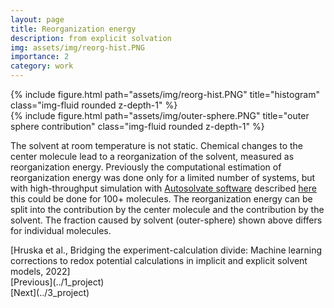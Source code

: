 ```yaml
---
layout: page
title: Reorganization energy
description: from explicit solvation
img: assets/img/reorg-hist.PNG
importance: 2
category: work
---
```


<div class="row justify-content-sm-center">
    <div class="col-sm-6 mt-3 mt-md-0">
        {% include figure.html path="assets/img/reorg-hist.PNG" title="histogram" class="img-fluid rounded z-depth-1" %}
    </div>
    <div class="col-sm-6 mt-3 mt-md-0">
        {% include figure.html path="assets/img/outer-sphere.PNG" title="outer sphere contribution" class="img-fluid rounded z-depth-1" %}
    </div>
</div>

The solvent at room temperature is not static. Chemical changes to the center molecule lead to a reorganization of the solvent, measured as reorganization energy. Previously the computational estimation of reorganization energy was done only for a limited number of systems, but with high-throughput simulation with <a href="https://github.com/Liu-group/AutoSolvate">Autosolvate software</a> described [here](../3_project) this could be done for 100+ molecules. The reorganization energy can be split into the contribution by the center molecule and the contribution by the solvent. The fraction caused by solvent (outer-sphere) shown above differs for individual molecules.
<div class="caption">
    [Hruska et al., Bridging the experiment-calculation divide: Machine learning corrections to redox potential calculations in implicit and explicit solvent models, 2022]
</div>
[Previous](../1_project)  <div class="right">[Next](../3_project)</div>
